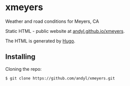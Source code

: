 # xmeyers

Weather and road conditions for Meyers, CA

Static HTML - public website at [andyl.github.io/xmeyers](https://andyl.github.io/xmeyers).

The HTML is generated by [Hugo](https://gohugo.io).

## Installing

Cloning the repo:

```
$ git clone https://github.com/andyl/xmeyers.git 
```

